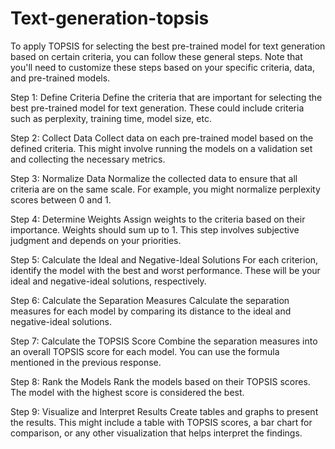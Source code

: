 # Text-generation-topsis

To apply TOPSIS for selecting the best pre-trained model for text generation based on certain criteria, you can follow these general steps. Note that you'll need to customize these steps based on your specific criteria, data, and pre-trained models.

Step 1: Define Criteria
Define the criteria that are important for selecting the best pre-trained model for text generation. These could include criteria such as perplexity, training time, model size, etc.

Step 2: Collect Data
Collect data on each pre-trained model based on the defined criteria. This might involve running the models on a validation set and collecting the necessary metrics.

Step 3: Normalize Data
Normalize the collected data to ensure that all criteria are on the same scale. For example, you might normalize perplexity scores between 0 and 1.

Step 4: Determine Weights
Assign weights to the criteria based on their importance. Weights should sum up to 1. This step involves subjective judgment and depends on your priorities.

Step 5: Calculate the Ideal and Negative-Ideal Solutions
For each criterion, identify the model with the best and worst performance. These will be your ideal and negative-ideal solutions, respectively.

Step 6: Calculate the Separation Measures
Calculate the separation measures for each model by comparing its distance to the ideal and negative-ideal solutions.

Step 7: Calculate the TOPSIS Score
Combine the separation measures into an overall TOPSIS score for each model. You can use the formula mentioned in the previous response.

Step 8: Rank the Models
Rank the models based on their TOPSIS scores. The model with the highest score is considered the best.

Step 9: Visualize and Interpret Results
Create tables and graphs to present the results. This might include a table with TOPSIS scores, a bar chart for comparison, or any other visualization that helps interpret the findings.
